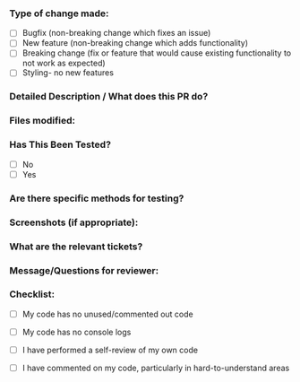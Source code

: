 ### Type of change made:
- [ ] Bugfix (non-breaking change which fixes an issue)
- [ ] New feature (non-breaking change which adds functionality)
- [ ] Breaking change (fix or feature that would cause existing functionality to not work as expected)
- [ ] Styling- no new features

### Detailed Description / What does this PR do?

### Files modified:

### Has This Been Tested?
- [ ] No
- [ ] Yes

### Are there specific methods for testing?

### Screenshots (if appropriate):

### What are the relevant tickets?

### Message/Questions for reviewer:

### Checklist:
- [ ] My code has no unused/commented out code
- [ ] My code has no console logs
- [ ] I have performed a self-review of my own code
- [ ] I have commented on my code, particularly in hard-to-understand areas







